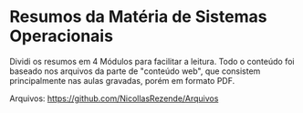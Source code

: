 # Resumos da Matéria de Sistemas Operacionais

Dividi os resumos em 4 Módulos para facilitar a leitura. Todo o conteúdo foi baseado nos arquivos da parte de "conteúdo web", que consistem principalmente nas aulas gravadas, porém em formato PDF.

Arquivos: https://github.com/NicollasRezende/Arquivos
